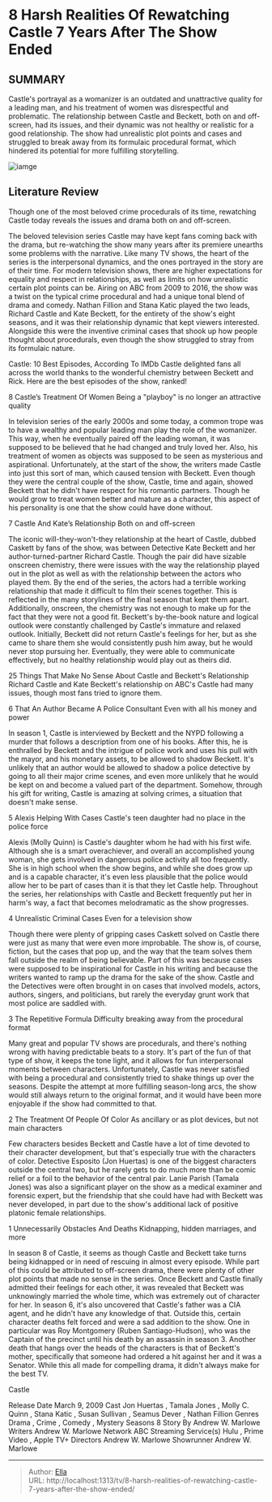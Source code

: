 # 8 Harsh Realities Of Rewatching Castle 7 Years After The Show Ended


## SUMMARY 


 Castle&#39;s portrayal as a womanizer is an outdated and unattractive quality for a leading man, and his treatment of women was disrespectful and problematic. 
 The relationship between Castle and Beckett, both on and off-screen, had its issues, and their dynamic was not healthy or realistic for a good relationship. 
 The show had unrealistic plot points and cases and struggled to break away from its formulaic procedural format, which hindered its potential for more fulfilling storytelling. 

![iamge](https://static1.srcdn.com/wordpress/wp-content/uploads/2024/01/rewatching-castle-harsh-realities.jpg)

## Literature Review
Though one of the most beloved crime procedurals of its time, rewatching Castle today reveals the issues and drama both on and off-screen. 




The beloved television series Castle may have kept fans coming back with the drama, but re-watching the show many years after its premiere unearths some problems with the narrative. Like many TV shows, the heart of the series is the interpersonal dynamics, and the ones portrayed in the story are of their time. For modern television shows, there are higher expectations for equality and respect in relationships, as well as limits on how unrealistic certain plot points can be.
Airing on ABC from 2009 to 2016, the show was a twist on the typical crime procedural and had a unique tonal blend of drama and comedy. Nathan Fillion and Stana Katic played the two leads, Richard Castle and Kate Beckett, for the entirety of the show&#39;s eight seasons, and it was their relationship dynamic that kept viewers interested. Alongside this were the inventive criminal cases that shook up how people thought about procedurals, even though the show struggled to stray from its formulaic nature.
            

 Castle: 10 Best Episodes, According To IMDb 
Castle delighted fans all across the world thanks to the wonderful chemistry between Beckett and Rick. Here are the best episodes of the show, ranked!



 8  Castle’s Treatment Of Women 
Being a &#34;playboy&#34; is no longer an attractive quality
        

In television series of the early 2000s and some today, a common trope was to have a wealthy and popular leading man play the role of the womanizer. This way, when he eventually paired off the leading woman, it was supposed to be believed that he had changed and truly loved her. Also, his treatment of women as objects was supposed to be seen as mysterious and aspirational.
Unfortunately, at the start of the show, the writers made Castle into just this sort of man, which caused tension with Beckett. Even though they were the central couple of the show, Castle, time and again, showed Beckett that he didn&#39;t have respect for his romantic partners. Though he would grow to treat women better and mature as a character, this aspect of his personality is one that the show could have done without.





 7  Castle And Kate’s Relationship 
Both on and off-screen




The iconic will-they-won&#39;t-they relationship at the heart of Castle, dubbed Caskett by fans of the show, was between Detective Kate Beckett and her author-turned-partner Richard Castle. Though the pair did have sizable onscreen chemistry, there were issues with the way the relationship played out in the plot as well as with the relationship between the actors who played them. By the end of the series, the actors had a terrible working relationship that made it difficult to film their scenes together. This is reflected in the many storylines of the final season that kept them apart.
Additionally, onscreen, the chemistry was not enough to make up for the fact that they were not a good fit. Beckett&#39;s by-the-book nature and logical outlook were constantly challenged by Castle&#39;s immature and relaxed outlook. Initially, Beckett did not return Castle&#39;s feelings for her, but as she came to share them she would consistently push him away, but he would never stop pursuing her. Eventually, they were able to communicate effectively, but no healthy relationship would play out as theirs did.
            

 25 Things That Make No Sense About Castle and Beckett&#39;s Relationship 
Richard Castle and Kate Beckett&#39;s relationship on ABC&#39;s Castle had many issues, though most fans tried to ignore them.



 6  That An Author Became A Police Consultant 
Even with all his money and power
        

In season 1, Castle is interviewed by Beckett and the NYPD following a murder that follows a description from one of his books. After this, he is enthralled by Beckett and the intrigue of police work and uses his pull with the mayor, and his monetary assets, to be allowed to shadow Beckett. It&#39;s unlikely that an author would be allowed to shadow a police detective by going to all their major crime scenes, and even more unlikely that he would be kept on and become a valued part of the department. Somehow, through his gift for writing, Castle is amazing at solving crimes, a situation that doesn&#39;t make sense.





 5  Alexis Helping With Cases 
Castle&#39;s teen daughter had no place in the police force
        

Alexis (Molly Quinn) is Castle&#39;s daughter whom he had with his first wife. Although she is a smart overachiever, and overall an accomplished young woman, she gets involved in dangerous police activity all too frequently. She is in high school when the show begins, and while she does grow up and is a capable character, it&#39;s even less plausible that the police would allow her to be part of cases than it is that they let Castle help. Throughout the series, her relationships with Castle and Beckett frequently put her in harm&#39;s way, a fact that becomes melodramatic as the show progresses.




 4  Unrealistic Criminal Cases 
Even for a television show
        

Though there were plenty of gripping cases Caskett solved on Castle there were just as many that were even more improbable. The show is, of course, fiction, but the cases that pop up, and the way that the team solves them fall outside the realm of being believable. Part of this was because cases were supposed to be inspirational for Castle in his writing and because the writers wanted to ramp up the drama for the sake of the show. Castle and the Detectives were often brought in on cases that involved models, actors, authors, singers, and politicians, but rarely the everyday grunt work that most police are saddled with. 




 3  The Repetitive Formula 
Difficulty breaking away from the procedural format
        

Many great and popular TV shows are procedurals, and there&#39;s nothing wrong with having predictable beats to a story. It&#39;s part of the fun of that type of show, it keeps the tone light, and it allows for fun interpersonal moments between characters. Unfortunately, Castle was never satisfied with being a procedural and consistently tried to shake things up over the seasons. Despite the attempt at more fulfilling season-long arcs, the show would still always return to the original format, and it would have been more enjoyable if the show had committed to that.




 2  The Treatment Of People Of Color 
As ancillary or as plot devices, but not main characters
        

Few characters besides Beckett and Castle have a lot of time devoted to their character development, but that&#39;s especially true with the characters of color. Detective Esposito (Jon Huertas) is one of the biggest characters outside the central two, but he rarely gets to do much more than be comic relief or a foil to the behavior of the central pair. Lanie Parish (Tamala Jones) was also a significant player on the show as a medical examiner and forensic expert, but the friendship that she could have had with Beckett was never developed, in part due to the show&#39;s additional lack of positive platonic female relationships.





 1  Unnecessarily Obstacles And Deaths 
Kidnapping, hidden marriages, and more


In season 8 of Castle, it seems as though Castle and Beckett take turns being kidnapped or in need of rescuing in almost every episode. While part of this could be attributed to off-screen drama, there were plenty of other plot points that made no sense in the series. Once Beckett and Castle finally admitted their feelings for each other, it was revealed that Beckett was unknowingly married the whole time, which was extremely out of character for her. In season 6, it&#39;s also uncovered that Castle&#39;s father was a CIA agent, and he didn&#39;t have any knowledge of that.
Outside this, certain character deaths felt forced and were a sad addition to the show. One in particular was Roy Montgomery (Ruben Santiago-Hudson), who was the Captain of the precinct until his death by an assassin in season 3. Another death that hangs over the heads of the characters is that of Beckett&#39;s mother, specifically that someone had ordered a hit against her and it was a Senator. While this all made for compelling drama, it didn&#39;t always make for the best TV.
 
 
 Castle 

 Release Date   March 9, 2009    Cast   Jon Huertas , Tamala Jones , Molly C. Quinn , Stana Katic , Susan Sullivan , Seamus Dever , Nathan Fillion    Genres   Drama , Crime , Comedy , Mystery    Seasons   8    Story By   Andrew W. Marlowe    Writers   Andrew W. Marlowe    Network   ABC    Streaming Service(s)   Hulu , Prime Video , Apple TV&#43;    Directors   Andrew W. Marlowe    Showrunner   Andrew W. Marlowe    





---

> Author: [Ella](https://instagram.hk.cn/)  
> URL: http://localhost:1313/tv/8-harsh-realities-of-rewatching-castle-7-years-after-the-show-ended/  

